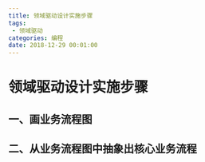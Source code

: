 ```yaml
---
title: 领域驱动设计实施步骤
tags: 
 - 领域驱动
categories: 编程
date: 2018-12-29 00:01:00
---
```


# 领域驱动设计实施步骤

## 一、画业务流程图

## 二、从业务流程图中抽象出核心业务流程
